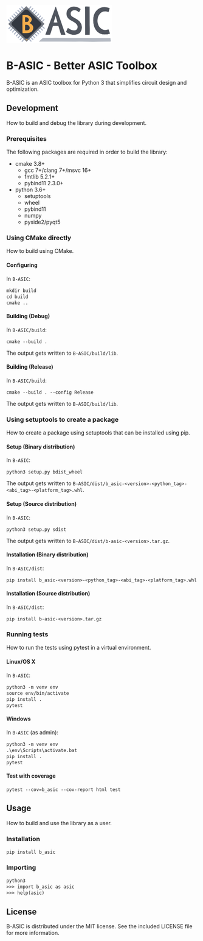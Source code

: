 <img src="logo.png" width="278" height="100">

# B-ASIC - Better ASIC Toolbox
B-ASIC is an ASIC toolbox for Python 3 that simplifies circuit design and optimization.

## Development
How to build and debug the library during development.

### Prerequisites
The following packages are required in order to build the library:
* cmake 3.8+
  * gcc 7+/clang 7+/msvc 16+
  * fmtlib 5.2.1+
  * pybind11 2.3.0+
* python 3.6+
  * setuptools
  * wheel
  * pybind11
  * numpy
  * pyside2/pyqt5

### Using CMake directly
How to build using CMake.

#### Configuring
In `B-ASIC`:
```
mkdir build
cd build
cmake ..
```

#### Building (Debug)
In `B-ASIC/build`:
```
cmake --build .
```
The output gets written to `B-ASIC/build/lib`.

#### Building (Release)
In `B-ASIC/build`:
```
cmake --build . --config Release
```
The output gets written to `B-ASIC/build/lib`.

### Using setuptools to create a package
How to create a package using setuptools that can be installed using pip.

#### Setup (Binary distribution)
In `B-ASIC`:
```
python3 setup.py bdist_wheel
```
The output gets written to `B-ASIC/dist/b_asic-<version>-<python_tag>-<abi_tag>-<platform_tag>.whl`.

#### Setup (Source distribution)
In `B-ASIC`:
```
python3 setup.py sdist
```
The output gets written to `B-ASIC/dist/b-asic-<version>.tar.gz`.

#### Installation (Binary distribution)
In `B-ASIC/dist`:
```
pip install b_asic-<version>-<python_tag>-<abi_tag>-<platform_tag>.whl
```

#### Installation (Source distribution)
In `B-ASIC/dist`:
```
pip install b-asic-<version>.tar.gz
```

### Running tests
How to run the tests using pytest in a virtual environment.

#### Linux/OS X
In `B-ASIC`:
```
python3 -m venv env
source env/bin/activate
pip install .
pytest
```

#### Windows
In `B-ASIC` (as admin):
```
python3 -m venv env
.\env\Scripts\activate.bat
pip install .
pytest
```

#### Test with coverage
```
pytest --cov=b_asic --cov-report html test
```

## Usage
How to build and use the library as a user.

### Installation
```
pip install b_asic
```

### Importing
```
python3
>>> import b_asic as asic
>>> help(asic)
```

## License
B-ASIC is distributed under the MIT license.
See the included LICENSE file for more information.
